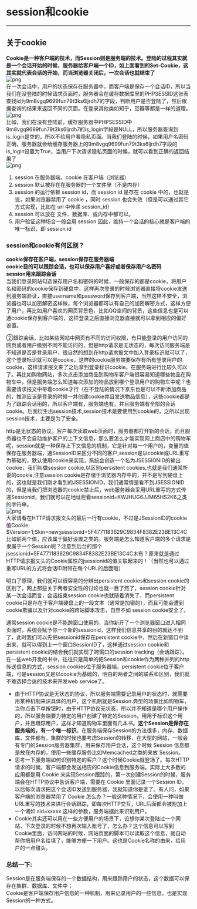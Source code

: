 # session和cookie
----
## 关于cookie
**Cookie是一种客户端的技术，而Session则是服务端的技术。登陆的过程其实就是一个会话开始的时候，服务器给客户端一个ID，如上面看到的Set-Cookie，这其实就代表会话的开始，而当浏览器关闭后，一次会话也就结束了**  
![png](https://pic2.zhimg.com/80/v2-1a967139b1658a379502549aa0e35ceb_hd.jpg)  
在一次会话中，用户的状态保存在服务器中，而客户端是保存一个会话ID，所以当我们在没登陆的时候请求页面时，服务器会在缓存数据库里的PHPSESSID这张表查找id为9m8vgq9699fun79t3ks6ljrdh7的字段，判断用户是否登陆了，然后根据查询的结果来返回不同的页面。在登录其他类如知乎，豆瓣等都是一样的道理。  
![png](https://pic3.zhimg.com/80/v2-2516b9cb4d6bd62f5b4bb51c1283608e_hd.jpg)  
比如，我们在没有登陆前，缓存服务器中PHPSESSID中9m8vgq9699fun79t3ks6ljrdh7的is_login字段是NULL，所以服务器查询到is_login是空的，所以不给用户看隐私页面。当我们登陆的时候，如果用户名密码正确，服务器就会给缓存服务器上的9m8vgq9699fun79t3ks6ljrdh7字段的is_login设置为True，当用户下次请求隐私页面的时候，就可以看到正确的返回结果了  
![png](https://pic1.zhimg.com/80/v2-b9fe018fadc071f3dcc065ae4c759c26_hd.jpg)  


1. session 在服务器端，cookie 在客户端（浏览器）
2. session 默认被存在在服务器的一个文件里（不是内存）
3. session 的运行依赖 session id，而 session id 是存在 cookie 中的，也就是说，如果浏览器禁用了 cookie ，同时 session 也会失效（但是可以通过其它方式实现，比如在 url 中传递 session_id）
4. session 可以放在 文件、数据库、或内存中都可以。
5. 用户验证这种场合一般会用 session 因此，维持一个会话的核心就是客户端的唯一标识，即 session id
### session和cookie有何区别？
**cookie保存在客户端，session保存在服务器端**  
**cookie目的可以跟踪会话，也可以保存用户喜好或者保存用户名密码**  
**session用来跟踪会话**  
当我们登录网站勾选保存用户名和密码的时候，一般保存的都是cookie，将用户名和密码的cookie保存到硬盘中，这样再次登录的时候浏览器直接将cookie发送到服务端验证，直接username和password保存到客户端，当然这样不安全，浏览器也可以加密解密这样做，每个浏览器都可以有自己的加密解密方式，这样方便了用户，再比如用户喜欢的网页背景色，比如QQ空间的背景，这些信息也是可以通cookie保存到客户端的，这样登录之后直接浏览器直接就可以拿到相应的偏好设置。  

②跟踪会话，比如某些网站中网页有不同的访问权限，有只能登录的用户访问的网页或者用户级别不同不能访问的，但是http请求是无状态的，每次访问服务端是不知道是否是登录用户，很自然的想到在http请求报文中加入登录标识就可以了，这个登录标识就可以是cookie，这样的cookie服务端要保存有所有登录用户的cookie，这样请求报文来了之后拿到登录标识cookie，在服务端进行比较久可以了。再比如购物网站，多次点击添加商品到购物车客户端很容易知道哪些物品在购物车中，但是服务端怎么知道每次添加的物品放到哪个登录用户的购物车中呢？也需要请求报文中带着cookie才行（在不登陆的情况下京东也是可以不断添加商品的，推测应该是登录的时候一并创建cookie并且发送物品信息），这些cookie都是为了跟踪会话用的，所以客户端有，服务端也有，并且服务端有全部的会话cookie。后面衍生出session技术,session技术是要使用到cookie的，之所以出现session技术，主要是为了安全。  

http是无状态的协议，客户每次读取web页面时，服务器都打开新的会话，而且服务器也不会自动维护客户的上下文信息，那么要怎么才能实现网上商店中的购物车呢，session就是一种保存上下文信息的机制，它是针对每一个用户的，变量的值保存在服务器端，通SessionID来区分不同的客户,session是以cookie或URL重写为基础的，默认使用cookie来实现，系统会创造一个名为JSESSIONID的输出cookie，我们叫做session cookie,以区别persistent cookies,也就是我们通常所说的cookie,注意session cookie是存储于浏览器内存中的，并不是写到硬盘上的，这也就是我们刚才看到的JSESSIONID，我们通常情是看不到JSESSIONID的，但是当我们把浏览器的cookie禁止后，web服务器会采用URL重写的方式传递Sessionid，我们就可以在地址栏看sessionid=KWJHUG6JJM65HS2K6之类的字符串。  
![png](https://pic4.zhimg.com/80/249c3f10f411af56640113b615c972be_hd.jpg)  
大家请看在HTTP请求报文头的最后一行有cookie，不过是JSessionID的cookie值Cookie: $Version=1;Skin=new;jsessionid=5F4771183629C9834F8382E23BE13C4C  比如前两个值，应该属于偏好设置之类的。服务端是怎么知道客户端的多个请求是隶属于一个Session呢？注意到后台的那个jsessionid=5F4771183629C9834F8382E23BE13C4C木有？原来就是通过HTTP请求报文头的Cookie属性的jsessionid的值关联起来的！（当然也可以通过重写URL的方式将会话ID附带在每个URL的后面哦）  

明白了原理，我们就可以很容易的分辨出persistent cookies和session cookie的区别了，网上那些关于两者安全性的讨论也就一目了然了，session cookie针对某一次会话而言，会话结束session cookie也就随着消失了，而persistent cookie只是存在于客户端硬盘上的一段文本（通常是加密的），而且可能会遭到cookie欺骗以及针对cookie的跨站脚本攻击，自然不如 session cookie安全了。  

通常session cookie是不能跨窗口使用的，当你新开了一个浏览器窗口进入相同页面时，系统会赋予你一个新的sessionid，这样我们信息共享的目的就达不到了，此时我们可以先把sessionid保存在persistent cookie中，然后在新窗口中读出来，就可以得到上一个窗口SessionID了，这样通过session cookie和persistent cookie的结合我们就实现了跨窗口的session tracking（会话跟踪）。  
在一些web开发的书中，往往只是简单的把Session和cookie作为两种并列的http传送信息的方式，session cookies位于服务器端，persistent cookie位于客户端，可是session又是以cookie为基础的，明白的两者之间的联系和区别，我们就不难选择合适的技术来开发web service了。

* 由于HTTP协议是无状态的协议，所以服务端需要记录用户的状态时，就需要用某种机制来识具体的用户，这个机制就是Session.典型的场景比如购物车，当你点击下单按钮时，由于HTTP协议无状态，所以并不知道是哪个用户操作的，所以服务端要为特定的用户创建了特定的Session，用用于标识这个用户，并且跟踪用户，这样才知道购物车里面有几本书。**这个Session是保存在服务端的，有一个唯一标识**。在服务端保存Session的方法很多，内存、数据库、文件都有。集群的时候也要考虑Session的转移，在大型的网站，一般会有专门的Session服务器集群，用来保存用户会话，这个时候 Session 信息都是放在内存的，使用一些缓存服务比如Memcached之类的来放 Session。  
* 思考一下服务端如何识别特定的客户？这个时候Cookie就登场了。每次HTTP请求的时候，客户端都会发送相应的Cookie信息到服务端。实际上大多数的应用都是用 Cookie 来实现Session跟踪的，第一次创建Session的时候，服务端会在HTTP协议中告诉客户端，需要在 Cookie 里面记录一个Session ID，以后每次请求把这个会话ID发送到服务器，我就知道你是谁了。有人问，如果客户端的浏览器禁用了 Cookie 怎么办？一般这种情况下，会使用一种叫做URL重写的技术来进行会话跟踪，即每次HTTP交互，URL后面都会被附加上一个诸如 sid=xxxxx 这样的参数，服务端据此来识别用户。  
* Cookie其实还可以用在一些方便用户的场景下，设想你某次登陆过一个网站，下次登录的时候不想再次输入账号了，怎么办？这个信息可以写到Cookie里面，访问网站的时候，网站页面的脚本可以读取这个信息，就自动帮你把用户名给填了，能够方便一下用户。这也是Cookie名称的由来，给用户的一点甜头。  
### 总结一下:    
Session是在服务端保存的一个数据结构，用来跟踪用户的状态，这个数据可以保存在集群、数据库、文件中；  
Cookie是客户端保存用户信息的一种机制，用来记录用户的一些信息，也是实现Session的一种方式。
